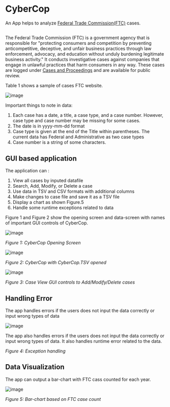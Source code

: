 # CyberCop

An App helps to analyze [Federal Trade Commission(FTC)](https://www.ftc.gov/about-ftc) cases.

## 
The Federal Trade Commission (FTC) is a government agency that is responsible for "protecting consumers and competition by preventing anticompetitive, deceptive, and unfair business practices through law enforcement, advocacy, and education without unduly burdening legitimate business activity." It conducts investigative cases against companies that engage in unlawful practices that harm consumers in any way. These cases are logged under [Cases and Proceedings](https://www.ftc.gov/enforcement/cases-proceedings) and are available for public review.

Table 1 shows a sample of cases FTC website. 

![image](https://user-images.githubusercontent.com/35508198/152411545-d9d3c4dc-776e-4bc9-9484-2e5843ab510a.png)

Important things to note in data:

1. Each case has a date, a title, a case type, and a case number. However, case type and case number may be missing for some cases.
2. The date is in yyyy-mm-dd format
3. Case type is given at the end of the Title within parentheses. The current data has Federal and Administrative as two case types
4. Case number is a string of some characters.

## GUI based application

The application can :
1. View all cases by inputed datafile
2. Search, Add, Modify, or Delete a case
3. Use data in TSV and CSV formats with additional columns
4. Make changes to case file and save it as a TSV file
5. Display a chart as shown Figure.5
6. Handle some runtime exceptions related to data

Figure 1 and Figure 2 show the opening screen and data-screen with names of important GUI controls of CyberCop.

![image](https://user-images.githubusercontent.com/35508198/152412123-9081a96f-bd1b-4fe7-abd0-a46c554e510b.png)

_Figure 1: CyberCop Opening Screen_


![image](https://user-images.githubusercontent.com/35508198/152412335-80e3864b-403d-45af-9281-c09f7e5c77fb.png)

_Figure 2: CyberCop with CyberCop.TSV opened_


![image](https://user-images.githubusercontent.com/35508198/152412470-6d0009f2-c79b-4384-8938-c404aa366778.png)

_Figure 3: Case View GUI controls to Add/Modify/Delete cases_

## Handling Error 

The app handles errors if the users does not input the data correctly or input wrong types of data

![image](https://user-images.githubusercontent.com/35508198/152415523-79d0da56-3b0a-4464-97d8-2640e39d2802.png)

The app also handles errors if the users does not input the data correctly or input wrong types of data.
It also handles runtime error related to the data.

_Figure 4: Exception handling_

## Data Visualization

The app can output a bar-chart with FTC cass counted for each year.

![image](https://user-images.githubusercontent.com/35508198/152415749-b1edddda-e4f2-4071-b5d0-eb09aa41b2bb.png)

_Figure 5: Bar-chart based on FTC case count_





